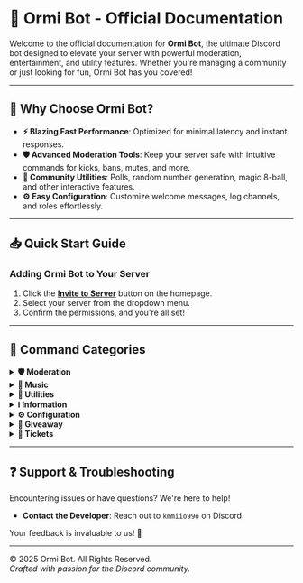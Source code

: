 # 🚀 Ormi Bot - Official Documentation

Welcome to the official documentation for **Ormi Bot**, the ultimate Discord bot designed to elevate your server with powerful moderation, entertainment, and utility features. Whether you're managing a community or just looking for fun, Ormi Bot has you covered!

---

## 🌟 Why Choose Ormi Bot?

- **⚡ Blazing Fast Performance**: Optimized for minimal latency and instant responses.
- **🛡️ Advanced Moderation Tools**: Keep your server safe with intuitive commands for kicks, bans, mutes, and more.
- **🔧 Community Utilities**: Polls, random number generation, magic 8-ball, and other interactive features.
- **⚙️ Easy Configuration**: Customize welcome messages, log channels, and roles effortlessly.

---

## 📥 Quick Start Guide

### Adding Ormi Bot to Your Server
1. Click the **[Invite to Server](https://discord.com/oauth2/authorize?client_id=1364942161707274301&permissions=2360593607&integration_type=0&scope=bot)** button on the homepage.
2. Select your server from the dropdown menu.
3. Confirm the permissions, and you're all set!

---

## 📜 Command Categories

<details>
<summary><strong>🛡️ Moderation</strong></summary>

- `;kick [user]` - Removes a user from the server.
- `;ban [user]` - Permanently bans a user.
- `;mute [user] [time]` - Temporarily restricts a user's ability to chat.
- `;warn [user] [reason]` - Issues a warning to a user.
- `;purge [amount]` - Deletes a specified number of messages.
- `;lock` - Locks the current channel.
- `;slowmode [time]` - Sets slowmode for the channel.
- `;roleinfo [role]` - Displays information about a role.
</details>

<details>
<summary><strong>🎵 Music</strong></summary>

- `;play [song name]` - Plays a song from YouTube.
- `;skip` - Skips the current track.
- `;queue` - Displays the current playlist.
- `;pause` - Pauses playback.
- `;resume` - Resumes playback.
- `;volume [1-100]` - Adjusts playback volume.
</details>

<details>
<summary><strong>🔧 Utilities</strong></summary>

- `;vote [question]` - Creates a yes/no poll.
- `;random [min] [max]` - Generates a random number within a range.
- `;8ball [question]` - Ask the magic 8-ball for advice!
- `;ship [user1] [user2]` - Calculates compatibility between users.
- `;hug [user]` - Sends a virtual hug.
- `;rate [thing]` - Rates something on a scale of 1-10.
- `;afk [reason]` - Sets your AFK status.
- `;snipe` - Shows the last deleted message.
- `;invite` - Generates an invite link for the server.
- `;rmdm [time] [message]` - Sets a reminder.
- `;translate [text]` - Translates text to another language.
</details>

<details>
<summary><strong>ℹ️ Information</strong></summary>

- `;userinfo [user]` - Shows detailed information about a user.
- `;avatar [user]` - Displays a user's avatar.
- `;serverinfo` - Displays server statistics.
- `;ping` - Shows bot latency.
</details>

<details>
<summary><strong>⚙️ Configuration</strong></summary>

- `;setwelcomechannel [channel]` - Sets the welcome channel.
- `;setwelcomemessage [message]` - Customizes the welcome message.
- `;setlogchannel [channel]` - Sets the moderation log channel.
- `;setdeletedlog [channel]` - Sets the deleted messages log channel.
- `;addrole [user] [role]` - Adds a role to a user.
- `;rmrole [user] [role]` - Removes a role from a user.
- `;createrole [name]` - Creates a new role.
- `;delrole [role]` - Deletes a role.
- `;editrole [role] [property] [value]` - Edits role properties.
- `;rr` - Creates a reaction role panel.
</details>

<details>
<summary><strong>🎁 Giveaway</strong></summary>

- `;giveaway [duration] [prize]` - Starts a new giveaway.
- `;endgiveaway [id]` - Ends an active giveaway.
</details>

<details>
<summary><strong>🎫 Tickets</strong></summary>

- `;ts` - Sets up the ticket system.
- `;tlog [channel]` - Sets the ticket logs channel.
- `;addstaff [user]` - Adds staff to a ticket.
- `;rmstaff [user]` - Removes staff from a ticket.
</details>

---

## ❓ Support & Troubleshooting

Encountering issues or have questions? We're here to help!
- **Contact the Developer**: Reach out to `kmmiio99o` on Discord.

Your feedback is invaluable to us! 💙

---
© 2025 Ormi Bot. All Rights Reserved.  
*Crafted with passion for the Discord community.*
